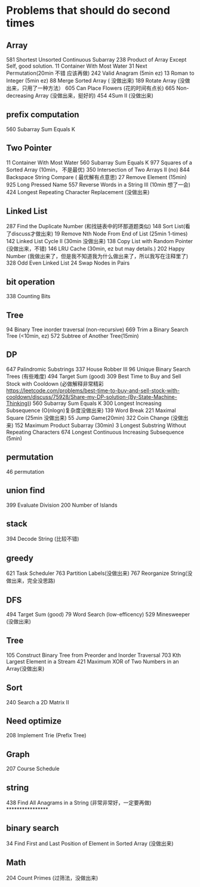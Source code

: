 # Problems that should do second times

## Array
581 Shortest Unsorted Continuous Subarray
238 Product of Array Except Self, good solution.
11 Container With Most Water
31 Next Permutation(20min 不错 应该再做)
242 Valid Anagram (5min ez)
13 Roman to Integer (5min ez)
88 Merge Sorted Array ( 没做出来)
189 Rotate Array (没做出来，只用了一种方法）
605 Can Place Flowers  (花的时间有点长)
665 Non-decreasing Array (没做出来，挺好的)
454 4Sum II (没做出来)

## prefix computation
560 Subarray Sum Equals K

## Two Pointer
11  Container With Most Water
560 Subarray Sum Equals K
977 Squares of a Sorted Array (10min， 不是最优)
350 Intersection of Two Arrays II (no)
844 Backspace String Compare ( 最优解有点意思)
27 Remove Element (15min)
925 Long Pressed Name
557 Reverse Words in a String III (10min 想了一会)
424 Longest Repeating Character Replacement (没做出来)

## Linked List
287 Find the Duplicate Number (和找链表中的环那道题类似)
148 Sort List(看了discuss才做出来)
19 Remove Nth Node From End of List (25min 1-times)
142 Linked List Cycle II (30min 没做出来)
138 Copy List with Random Pointer (没做出来，不错)
146 LRU Cache (30min, ez but may details.)
202 Happy Number (我做出来了，但是我不知道我为什么做出来了，所以我写在注释里了)
328 Odd Even Linked List
24 Swap Nodes in Pairs

## bit operation
338 Counting Bits

## Tree
94 Binary Tree inorder traversal (non-recursive)
669 Trim a Binary Search Tree (<10min, ez)
572 Subtree of Another Tree(15min)

## DP
647 Palindromic Substrings
337 House Robber III
96 Unique Binary Search Trees (有些难度)
494 Target Sum (good)
309 Best Time to Buy and Sell Stock with Cooldown (必做解释非常精彩 https://leetcode.com/problems/best-time-to-buy-and-sell-stock-with-cooldown/discuss/75928/Share-my-DP-solution-(By-State-Machine-Thinking))
560 Subarray Sum Equals K
300 Longest Increasing Subsequence (O(nlogn)复杂度没做出来)
139 Word Break
221 Maximal Square (25min 没做出来)
55 Jump Game(20min)
322 Coin Change (没做出来)
152 Maximum Product Subarray (30min)
3 Longest Substring Without Repeating Characters
674 Longest Continuous Increasing Subsequence (5min)

## permutation 
46 permutation

## union find
399 Evaluate Division 
200 Number of Islands

## stack
394 Decode String (比较不错)

## greedy
621 Task Scheduler
763 Partition Labels(没做出来)
767 Reorganize String(没做出来，完全没思路)

## DFS
494 Target Sum (good)
79 Word Search (low-efficency)
529 Minesweeper (没做出来)

## Tree 
105 Construct Binary Tree from Preorder and Inorder Traversal
703 Kth Largest Element in a Stream
421 Maximum XOR of Two Numbers in an Array(没做出来)

## Sort
240 Search a 2D Matrix II

## Need optimize
208 Implement Trie (Prefix Tree)

## Graph
207 Course Schedule

## string
438 Find All Anagrams in a String (非常非常好，一定要再做) ****************

## binary search
34 Find First and Last Position of Element in Sorted Array (没做出来)

## Math
204 Count Primes (过筛法，没做出来)